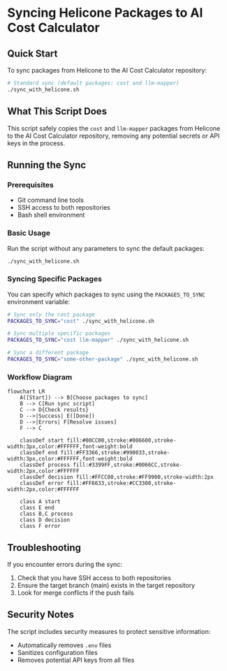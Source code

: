 # Syncing Helicone Packages to AI Cost Calculator

## Quick Start

To sync packages from Helicone to the AI Cost Calculator repository:

```bash
# Standard sync (default packages: cost and llm-mapper)
./sync_with_helicone.sh
```

## What This Script Does

This script safely copies the `cost` and `llm-mapper` packages from Helicone to the AI Cost Calculator repository, removing any potential secrets or API keys in the process.

## Running the Sync

### Prerequisites

- Git command line tools
- SSH access to both repositories
- Bash shell environment

### Basic Usage

Run the script without any parameters to sync the default packages:

```bash
./sync_with_helicone.sh
```

### Syncing Specific Packages

You can specify which packages to sync using the `PACKAGES_TO_SYNC` environment variable:

```bash
# Sync only the cost package
PACKAGES_TO_SYNC="cost" ./sync_with_helicone.sh

# Sync multiple specific packages
PACKAGES_TO_SYNC="cost llm-mapper" ./sync_with_helicone.sh

# Sync a different package
PACKAGES_TO_SYNC="some-other-package" ./sync_with_helicone.sh
```

### Workflow Diagram

```mermaid
flowchart LR
    A([Start]) --> B[Choose packages to sync]
    B --> C[Run sync script]
    C --> D{Check results}
    D -->|Success| E([Done])
    D -->|Errors| F[Resolve issues]
    F --> C
    
    classDef start fill:#00CC00,stroke:#006600,stroke-width:3px,color:#FFFFFF,font-weight:bold
    classDef end fill:#FF3366,stroke:#990033,stroke-width:3px,color:#FFFFFF,font-weight:bold
    classDef process fill:#3399FF,stroke:#0066CC,stroke-width:2px,color:#FFFFFF
    classDef decision fill:#FFCC00,stroke:#FF9900,stroke-width:2px
    classDef error fill:#FF6633,stroke:#CC3300,stroke-width:2px,color:#FFFFFF
    
    class A start
    class E end
    class B,C process
    class D decision
    class F error
```

## Troubleshooting

If you encounter errors during the sync:

1. Check that you have SSH access to both repositories
2. Ensure the target branch (main) exists in the target repository
3. Look for merge conflicts if the push fails

## Security Notes

The script includes security measures to protect sensitive information:
- Automatically removes `.env` files
- Sanitizes configuration files
- Removes potential API keys from all files
